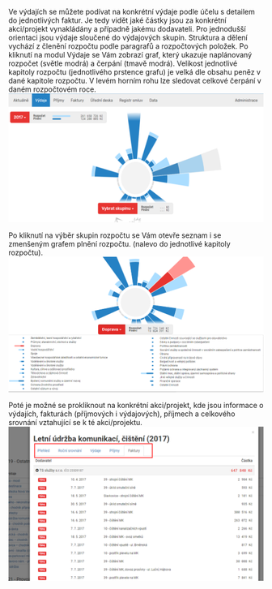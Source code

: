 Ve výdajích se můžete podívat na konkrétní výdaje podle účelu s detailem do jednotlivých faktur. Je tedy vidět jaké částky jsou za konkrétní akci/projekt vynakládány a případně jakému dodavateli. Pro jednodušší orientaci jsou výdaje sloučené do výdajových skupin. Struktura a dělení vychází z členění rozpočtu podle paragrafů a rozpočtových položek. Po kliknutí na modul Výdaje se Vám zobrazí graf, který ukazuje naplánovaný rozpočet (světle modrá) a čerpání (tmavě modrá). Velikost jednotlivé kapitoly rozpočtu (jednotlivého prstence grafu) je velká dle obsahu peněz v dané kapitole rozpočtu. V levém horním rohu lze sledovat celkové čerpání v daném rozpočtovém roce. 
![vydaje_1](vydaje_1.png)

Po kliknutí na výběr skupin rozpočtu se Vám otevře seznam i se zmenšeným grafem plnění rozpočtu. (nalevo do jednotlivé kapitoly rozpočtu).
![vydaje_2](vydaje_2.png)

Poté je možné se prokliknout na konkrétní akci/projekt, kde jsou informace o výdajích, fakturách (příjmových i výdajových), příjmech a celkového srovnání vztahující se k té akci/projektu.
![vydaje_3](vydaje_3.png)
